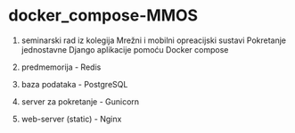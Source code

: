 # docker_compose-MMOS

1. seminarski rad iz kolegija Mrežni i mobilni opreacijski sustavi
Pokretanje jednostavne Django aplikacije pomoću Docker compose

1. predmemorija - Redis
2. baza podataka - PostgreSQL
3. server za pokretanje - Gunicorn
4. web-server (static) - Nginx
